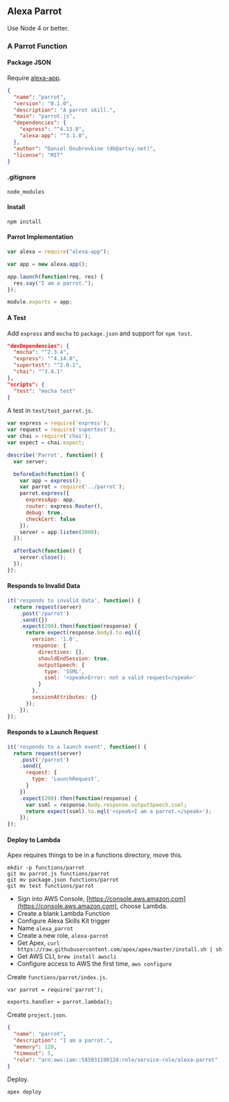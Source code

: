 ## Alexa Parrot

Use Node 4 or better.

### A Parrot Function

#### Package JSON

Require [alexa-app](https://github.com/alexa-js/alexa-app).

```json
{
  "name": "parrot",
  "version": "0.1.0",
  "description": "A parrot skill.",
  "main": "parrot.js",
  "dependencies": {
    "express": "^4.13.0",
    "alexa-app": "^3.1.0",
  },
  "author": "Daniel Doubrovkine (db@artsy.net)",
  "license": "MIT"
}
```

#### .gitignore

```
node_modules
```

#### Install

```
npm install
```

#### Parrot Implementation

```js
var alexa = require("alexa-app");

var app = new alexa.app();

app.launch(function(req, res) {
  res.say("I am a parrot.");
});

module.exports = app;
```

#### A Test

Add `express` and `mocha` to `package.json` and support for `npm test`.

```json
"devDependencies": {
  "mocha": "^2.3.4",
  "express": "^4.14.0",
  "supertest": "^2.0.1",
  "chai": "^3.4.1"
},
"scripts": {
  "test": "mocha test"
}
```

A test in `test/test_parrot.js`.

```js
var express = require('express');
var request = require('supertest');
var chai = require('chai');
var expect = chai.expect;

describe('Parrot', function() {
  var server;

  beforeEach(function() {
    var app = express();
    var parrot = require('../parrot');
    parrot.express({
      expressApp: app,
      router: express.Router(),
      debug: true,
      checkCert: false
    });
    server = app.listen(3000);
  });

  afterEach(function() {
    server.close();
  });
});
```

#### Responds to Invalid Data

```js
it('responds to invalid data', function() {
  return request(server)
    .post('/parrot')
    .send({})
    .expect(200).then(function(response) {
      return expect(response.body).to.eql({
        version: '1.0',
        response: {
          directives: [],
          shouldEndSession: true,
          outputSpeech: {
            type: 'SSML',
            ssml: '<speak>Error: not a valid request</speak>'
          }
        },
        sessionAttributes: {}
      });
    });
});
```

#### Responds to a Launch Request

```js
it('responds to a launch event', function() {
  return request(server)
    .post('/parrot')
    .send({
      request: {
        type: 'LaunchRequest',
      }
    })
    .expect(200).then(function(response) {
      var ssml = response.body.response.outputSpeech.ssml;
      return expect(ssml).to.eql('<speak>I am a parrot.</speak>');
    });
});
```

#### Deploy to Lambda

Apex requires things to be in a functions directory, move this.

```
mkdir -p functions/parrot
git mv parrot.js functions/parrot
git mv package.json functions/parrot
git mv test functions/parrot
```

* Sign into AWS Console, [https://console.aws.amazon.com](https://console.aws.amazon.com), choose Lambda.
* Create a blank Lambda Function
* Configure Alexa Skills Kit trigger
* Name `alexa_parrot`
* Create a new role, `alexa-parrot`
* Get Apex, `curl https://raw.githubusercontent.com/apex/apex/master/install.sh | sh`
* Get AWS CLI, `brew install awscli`
* Configure access to AWS the first time, `aws configure`

Create `functions/parrot/index.js`.

```
var parrot = require('parrot');

exports.handler = parrot.lambda();
```

Create `project.json`.

```json
{
  "name": "parrot",
  "description": "I am a parrot.",
  "memory": 128,
  "timeout": 5,
  "role": "arn:aws:iam::585031190124:role/service-role/alexa-parrot"
}
```

Deploy.

```
apex deploy
```





